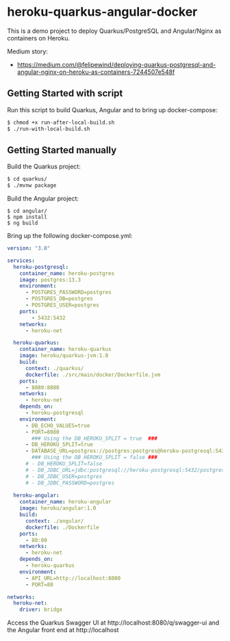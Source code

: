 # heroku-quarkus-angular-docker
This is a demo project to deploy Quarkus/PostgreSQL and Angular/Nginx as containers on Heroku.

Medium story:
- https://medium.com/@felipewind/deploying-quarkus-postgresql-and-angular-nginx-on-heroku-as-containers-7244507e548f

## Getting Started with script

Run this script to build Quarkus, Angular and to bring up docker-compose:
```bash
$ chmod +x run-after-local-build.sh
$ ./run-with-local-build.sh
```

## Getting Started manually

Build the Quarkus project:
```bash
$ cd quarkus/
$ ./mvnw package
```

Build the Angular project:
```
$ cd angular/
$ npm install
$ ng build
```

Bring up the following docker-compose.yml:

```yml
version: "3.8"

services:
  heroku-postgresql:
    container_name: heroku-postgres
    image: postgres:13.3
    environment:
      - POSTGRES_PASSWORD=postgres
      - POSTGRES_DB=postgres
      - POSTGRES_USER=postgres
    ports:
        - 5432:5432
    networks:
      - heroku-net

  heroku-quarkus:
    container_name: heroku-quarkus
    image: heroku/quarkus-jvm:1.0
    build:
      context: ./quarkus/
      dockerfile: ./src/main/docker/Dockerfile.jvm
    ports:
      - 8080:8080
    networks:
      - heroku-net
    depends_on:
      - heroku-postgresql
    environment:
      - DB_ECHO_VALUES=true      
      - PORT=8080
        ### Using the DB_HEROKU_SPLIT = true  ###
      - DB_HEROKU_SPLIT=true
      - DATABASE_URL=postgres://postgres:postgres@heroku-postgresql:5432/postgres
        ### Using the DB_HEROKU_SPLIT = false ###
      # - DB_HEROKU_SPLIT=false
      # - DB_JDBC_URL=jdbc:postgresql://heroku-postgresql:5432/postgres
      # - DB_JDBC_USER=postgres
      # - DB_JDBC_PASSWORD=postgres
    
  heroku-angular:
    container_name: heroku-angular
    image: heroku/angular:1.0
    build:
      context: ./angular/
      dockerfile: ./Dockerfile
    ports:
      - 80:80
    networks:
      - heroku-net
    depends_on:      
      - heroku-quarkus
    environment:      
      - API_URL=http://localhost:8080
      - PORT=80

networks:
  heroku-net:
    driver: bridge
```

Access the Quarkus Swagger UI at http://localhost:8080/q/swagger-ui and the Angular front end at http://localhost
